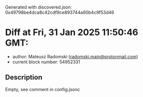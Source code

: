 Generated with discovered.json: 0x49798be4dca8c42cdf9ce893744a90b4c9f53d46

# Diff at Fri, 31 Jan 2025 11:50:46 GMT:

- author: Mateusz Radomski (<radomski.main@protonmail.com>)
- current block number: 54952331

## Description

Empty, see comment in config.jsonc
